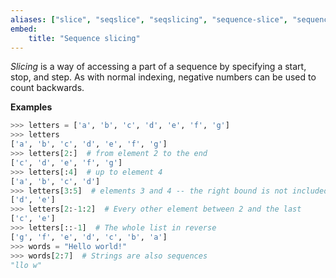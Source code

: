 ```yaml
---
aliases: ["slice", "seqslice", "seqslicing", "sequence-slice", "sequence-slicing"]
embed:
    title: "Sequence slicing"
---
```

*Slicing* is a way of accessing a part of a sequence by specifying a start, stop, and step. As with normal indexing, negative numbers can be used to count backwards.

**Examples**
```py
>>> letters = ['a', 'b', 'c', 'd', 'e', 'f', 'g']
>>> letters
['a', 'b', 'c', 'd', 'e', 'f', 'g']
>>> letters[2:]  # from element 2 to the end
['c', 'd', 'e', 'f', 'g']
>>> letters[:4]  # up to element 4
['a', 'b', 'c', 'd']
>>> letters[3:5]  # elements 3 and 4 -- the right bound is not included
['d', 'e']
>>> letters[2:-1:2]  # Every other element between 2 and the last
['c', 'e']
>>> letters[::-1]  # The whole list in reverse
['g', 'f', 'e', 'd', 'c', 'b', 'a']
>>> words = "Hello world!"
>>> words[2:7]  # Strings are also sequences
"llo w"
```
